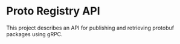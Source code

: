 # Proto Registry API

This project describes an API for publishing and retrieving protobuf packages using gRPC.
